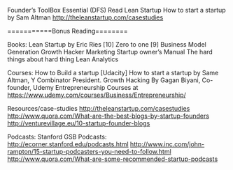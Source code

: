 Founder’s ToolBox
Essential (DFS)
Read Lean Startup
How to start a startup by Sam Altman
http://theleanstartup.com/casestudies

===========Bonus Reading========

Books:
Lean Startup by Eric Ries [10]
Zero to one [9]
Business Model Generation 
Growth Hacker Marketing 
Startup owner’s Manual 
The hard things about hard thing 
Lean Analytics 

Courses:
How to Build a startup [Udacity]
How to start a startup by Same Altman, Y Combinator President.
Growth Hacking By Gagan Biyani, Co-founder, Udemy
Entrepreneurship Courses at https://www.udemy.com/courses/Business/Entrepreneurship/


Resources/case-studies
http://theleanstartup.com/casestudies
http://www.quora.com/What-are-the-best-blogs-by-startup-founders
http://venturevillage.eu/10-startup-founder-blogs

Podcasts:
Stanford GSB Podcasts: http://ecorner.stanford.edu/podcasts.html 
http://www.inc.com/john-rampton/15-startup-podcasters-you-need-to-follow.html
http://www.quora.com/What-are-some-recommended-startup-podcasts
